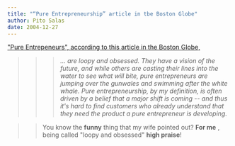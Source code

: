 ```yaml
---
title: "“Pure Entrepreneurship” article in tbe Boston Globe"
author: Pito Salas
date: 2004-12-27
---
```




["Pure Entrepeneurs", according to this article in the Boston
Globe,](<http://www.boston.com/business/technology/articles/2004/12/27/its_the_pure_entrepreneur_who_often_leads_the_way?pg=full>)

>>

>>> _… are loopy and obsessed. They have a vision of the future, and while
others are casting their lines into the water to see what will bite, pure
entrepreneurs are jumping over the gunwales and swimming after the white
whale. Pure entrepreneurship, by my definition, is often driven by a belief
that a major shift is coming -- and thus it's hard to find customers who
already understand that they need the product a pure entrepreneur is
developing._

>>

>> You know the **funny** thing that my wife pointed out? **For me** , being
called "loopy and obsessed" **high praise**!


